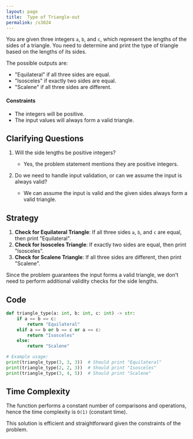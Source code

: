 ```yaml
---
layout: page
title:  Type of Triangle-out
permalink: /s3024
---
```


You are given three integers `a`, `b`, and `c`, which represent the lengths of the sides of a triangle. You need to determine and print the type of triangle based on the lengths of its sides.

The possible outputs are:
- "Equilateral" if all three sides are equal.
- "Isosceles" if exactly two sides are equal.
- "Scalene" if all three sides are different.

#### Constraints
- The integers will be positive.
- The input values will always form a valid triangle.

## Clarifying Questions

1. Will the side lengths be positive integers?
   - Yes, the problem statement mentions they are positive integers.

2. Do we need to handle input validation, or can we assume the input is always valid?
   - We can assume the input is valid and the given sides always form a valid triangle.

## Strategy

1. **Check for Equilateral Triangle**: If all three sides `a`, `b`, and `c` are equal, then print "Equilateral".
2. **Check for Isosceles Triangle**: If exactly two sides are equal, then print "Isosceles".
3. **Check for Scalene Triangle**: If all three sides are different, then print "Scalene".

Since the problem guarantees the input forms a valid triangle, we don't need to perform additional validity checks for the side lengths.

## Code

```python
def triangle_type(a: int, b: int, c: int) -> str:
    if a == b == c:
        return "Equilateral"
    elif a == b or b == c or a == c:
        return "Isosceles"
    else:
        return "Scalene"

# Example usage:
print(triangle_type(3, 3, 3))  # Should print "Equilateral"
print(triangle_type(2, 2, 3))  # Should print "Isosceles"
print(triangle_type(3, 4, 5))  # Should print "Scalene"
```

## Time Complexity

The function performs a constant number of comparisons and operations, hence the time complexity is `O(1)` (constant time).

This solution is efficient and straightforward given the constraints of the problem.